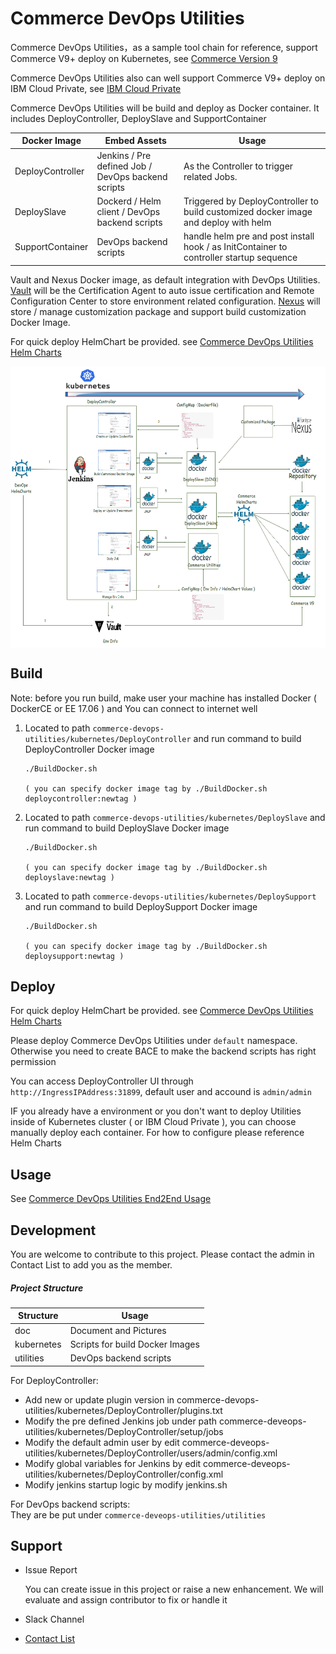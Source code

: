 # Commerce DevOps Utilities #

Commerce DevOps Utilities，as a sample tool chain for reference, support Commerce V9+ deploy on Kubernetes, see [Commerce Version 9](https://www.ibm.com/support/knowledgecenter/SSZLC2_9.0.0/landing/wc_welcome.htm)

Commerce DevOps Utilities also can well support Commerce V9+ deploy on IBM Cloud Private, see [IBM Cloud Private](https://www.ibm.com/cloud/private)

Commerce DevOps Utilities will be build and deploy as Docker container. It includes DeployController, DeploySlave and SupportContainer

Docker Image  |  Embed Assets  | Usage
------------- | -------------| -------------
DeployController | Jenkins / Pre defined Job / DevOps backend scripts |  As the Controller to trigger related Jobs.
DeploySlave  | Dockerd / Helm client / DevOps backend scripts | Triggered by DeployController to build customized docker image and deploy with helm
SupportContainer | DevOps backend scripts | handle helm pre and post install hook / as InitContainer to controller startup sequence

Vault and Nexus Docker image, as default integration with DevOps Utilities. [Vault](https://www.vaultproject.io/) will be the Certification Agent to auto issue certification and Remote Configuration Center to store
environment related configuration. [Nexus](https://www.sonatype.com/nexus-repository-sonatype) will store /  manage customization package and support build customization Docker Image.

For quick deploy HelmChart be provided. see [Commerce DevOps Utilities Helm Charts](https://github.com/IBM/wc-helmchart)

  <img src="https://github.com/IBM/wc-devops-utilities/raw/master/doc/images/Overview.png" width = "700" height = "450" alt="Overview" align=center /><br>

## Build  ##

Note: before you run build, make user your machine has installed Docker ( DockerCE or EE  17.06 ) and You can connect to internet well

1. Located to path `commerce-devops-utilities/kubernetes/DeployController` and run command to build DeployController Docker image

    ```
    ./BuildDocker.sh

    ( you can specify docker image tag by ./BuildDocker.sh deploycontroller:newtag )
    ```

2. Located to path `commerce-devops-utilities/kubernetes/DeploySlave` and run command to build DeploySlave Docker image

   ```
   ./BuildDocker.sh

   ( you can specify docker image tag by ./BuildDocker.sh deployslave:newtag )
   ```

3. Located to path `commerce-devops-utilities/kubernetes/DeploySupport` and run command to build DeploySupport Docker image
   ```
   ./BuildDocker.sh

   ( you can specify docker image tag by ./BuildDocker.sh deploysupport:newtag )
   ```

## Deploy ##

For quick deploy HelmChart be provided. see [Commerce DevOps Utilities Helm Charts](https://github.com/IBM/wc-helmchart)

Please deploy Commerce DevOps Utilities under `default` namespace. Otherwise you need to create BACE to make the backend scripts has right permission

You can access DeployController UI through `http://IngressIPAddress:31899`, default user and accound is `admin/admin`

IF you already have a environment or you don't want to deploy Utilities inside of Kubernetes cluster ( or IBM Cloud Private ), you can choose manually
deploy each container. For how to configure please reference Helm Charts


## Usage ##

See [Commerce DevOps Utilities End2End Usage](doc/End2EndUsage.md)

## Development ##

You are welcome to contribute to this project.  Please contact the admin in Contact List to add you as the member.

##### Project Structure  #####
Structure  |   Usage
------------- | -------------
doc | Document and Pictures
kubernetes  | Scripts for build Docker Images
utilities |  DevOps backend scripts

For DeployController:
* Add new or update plugin version in commerce-devops-utilities/kubernetes/DeployController/plugins.txt
* Modify the pre defined Jenkins job under path commerce-deveops-utilities/kubernetes/DeployController/setup/jobs
* Modify the default admin user by edit commerce-deveops-utilities/kubernetes/DeployController/users/admin/config.xml
* Modify global variables for Jenkins by edit commerce-deveops-utilities/kubernetes/DeployController/config.xml
* Modify jenkins startup logic by modify jenkins.sh


For DevOps backend scripts:<br>
They are be put under `commerce-deveops-utilities/utilities`


## Support ##

* Issue Report

  You can create issue in this project or raise a new enhancement. We will evaluate and assign contributor to fix or handle it

* Slack Channel


* [Contact List](CONTACT.md)
